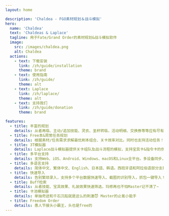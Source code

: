 ```yaml
---
layout: home

description: 'Chaldea - FGO素材规划＆战斗模拟'
hero:
  name: 'Chaldea'
  text: 'Chaldeas & Laplace'
  tagline: 用于Fate/Grand Order的素材规划&战斗模拟软件
  image:
    src: /images/chaldea.png
    alt: Chaldea
  actions:
    - text: 下载安装
      link: /zh/guide/installation
      theme: brand
    - text: 使用指南
      link: /zh/guide/
      theme: alt
    - text: Laplace
      link: /zh/laplace/
      theme: alt
    - text: 支持我们
      link: /zh/guide/donation
      theme: brand

features:
  - title: 丰富的规划
    details: 从者再临、主动/追加技能、灵衣、圣杯转临，活动明细、交换券等等应有尽有。
  - title: Free本&周常任务规划
    details: 根据素材/任务需求求解最优刷本组合、关卡效率对比。同时也支持活动任务！
  - title: 3T模拟器
    details: Laplace战斗模拟器提供关卡组队及战斗流程的模拟，支持宝具卡&指令卡的伤害、NP回收、星掉落计算。
  - title: 多平台支持
    details: 支持Web、iOS、Android、Windows、macOS和Linux全平台。多设备同步，手机电脑两不误。
  - title: 多语言支持
    details: 简体中文、繁体中文、English、日本語、韩语。西班牙语和阿拉伯语部分支持。
  - title: 快速导入
    details: 告别繁琐录入，支持多个平台数据快速导入、截图的识别导入，抓包一键导入！
  - title: Buff检索
    details: 从者技能、宝具效果、礼装效果快速筛选，玛修再也不怕Master记不清了~
  - title: 卡池模拟器
    details: 单抽奇迹和千石沉船就是这么的刺激😈 Master的止氪小能手
  - title: Freedom Order
    details: 愚人节接头小霸王，头也是free的
---
```

